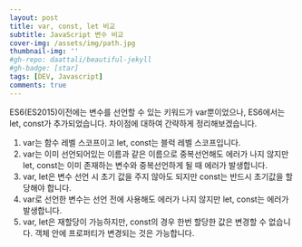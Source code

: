 ```yaml
---
layout: post
title: var, const, let 비교
subtitle: JavaScript 변수 비교
cover-img: /assets/img/path.jpg
thumbnail-img: ''
#gh-repo: daattali/beautiful-jekyll
#gh-badge: [star]
tags: [DEV, Javascript]
comments: true
---
```


ES6(ES2015)이전에는 변수를 선언할 수 있는 키워드가 var뿐이었으나, ES6에서는 let, const가 추가되었습니다. 차이점에 대하여 간략하게 정리해보겠습니다.

1. var는 함수 레벨 스코프이고 let, const는 블럭 레벨 스코프입니다.
2. var는 이미 선언되어있는 이름과 같은 이름으로 중복선언해도 에러가 나지 않지만 let, const는 이미 존재하는 변수와 중복선언하게 될 때 에러가 발생합니다.
3. var, let은 변수 선언 시 초기 값을 주지 않아도 되지만 const는 반드시 초기값을 할당해야 합니다.
4. var로 선언한 변수는 선언 전에 사용해도 에러가 나지 않지만 let, const는 에러가 발생합니다.
5. var, let은 재할당이 가능하지만, const의 경우 한번 할당한 값은 변경할 수 없습니다. 객체 안에 프로퍼티가 변경되는 것은 가능합니다.

